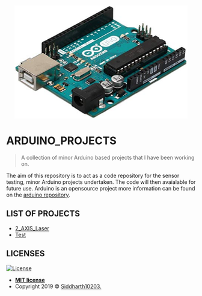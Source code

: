<p align="center">
  <img width="460" height="300" src="image/Arduino.jpg">
</p>

# ARDUINO_PROJECTS

> A collection of minor Arduino based projects that I have been working on.

The aim of this repository is to act as a code repository for the sensor testing, minor Arduino projects
undertaken. The code will then avaialable for future use. Arduino is an opensource project more information
can be found on the [arduino repository](https://github.com/arduino/Arduino).

## LIST OF PROJECTS
- [2_AXIS_Laser](2_AXIS_Laser/)
- [Test](Tests/)

## LICENSES

[![License](http://img.shields.io/:license-mit-blue.svg?style=flat-square)](http://badges.mit-license.org)

- **[MIT license](http://opensource.org/licenses/mit-license.php)**
- Copyright 2019 © [Siddharth10203.](https://github.com/Siddharth10203)
